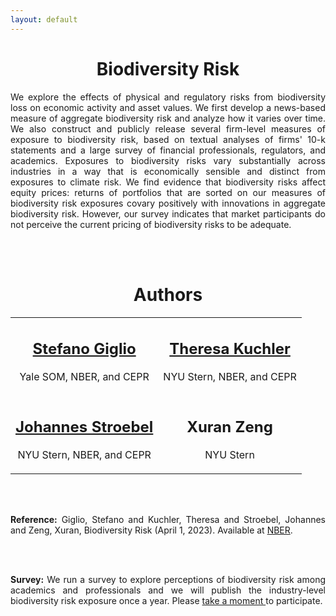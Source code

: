 ```yaml
---
layout: default
---
```

 
 <center> <h1>Biodiversity Risk</h1> </center>
 
<p align="justify">
 We explore the effects of physical and regulatory risks from biodiversity loss on economic activity and asset values. We first develop a news-based measure of aggregate biodiversity risk and analyze how it varies over time. We also construct and publicly release several firm-level measures of exposure to biodiversity risk, based on textual analyses of firms' 10-k statements and a large survey of financial professionals, regulators, and academics. Exposures to biodiversity risks vary substantially across industries in a way that is economically sensible and distinct from exposures to climate risk. We find evidence that biodiversity risks affect equity prices: returns of portfolios that are sorted on our measures of biodiversity risk exposures covary positively with innovations in aggregate biodiversity risk. However, our survey indicates that market participants do not perceive the current pricing of biodiversity risks to be adequate.  
</p>
<br/>
<br/>

 <center> <h1>Authors</h1> </center>
 <center>
<table border="0">
 <tr>
    <td><center> <h2><a href="https://sites.google.com/view/stefanogiglio/" target="_blank">Stefano Giglio</a></h2><p>Yale SOM, NBER, and CEPR</p></center></td>
    <td><center> <h2><a href="https://pages.stern.nyu.edu/~tkuchler/index.html?_ga=2.145858871.2063155863.1679936500-1368839477.1659464395" target="_blank">Theresa Kuchler</a></h2><p>NYU Stern, NBER, and CEPR</p></center></td>
 </tr>
 <tr>
    <td><center> <h2><a href="https://pages.stern.nyu.edu/~jstroebe/" target="_blank">Johannes Stroebel</a></h2><p>NYU Stern, NBER, and CEPR</p></center></td>
    <td> <center> <h2>Xuran Zeng</h2><p>NYU Stern</p></center></td>
 </tr>
</table>
 </center>


<br/>
<br/>
<p align="justify">
 <strong>Reference:</strong> Giglio, Stefano and Kuchler, Theresa and Stroebel, Johannes and Zeng, Xuran, Biodiversity Risk (April 1, 2023). Available at <a  href="https://www.nber.org/papers/w31137" target="_blank">NBER</a>.
</p>
<br/>
<br/>



<p align="justify">
 <strong>Survey:</strong> We run a survey to explore perceptions of biodiversity risk among academics and professionals and we will publish the industry-level biodiversity risk exposure once a year. Please <a target="_blank" href="https://nyu.qualtrics.com/jfe/form/SV_8cXhgEcbm8bP54i?Q_DL=Vib1IkknPX3J2ou_8cXhgEcbm8bP54i_CGC_Jfp4KqjBevCJbGd&Q_CHL=email"> take a moment </a> to participate.
 </p>
